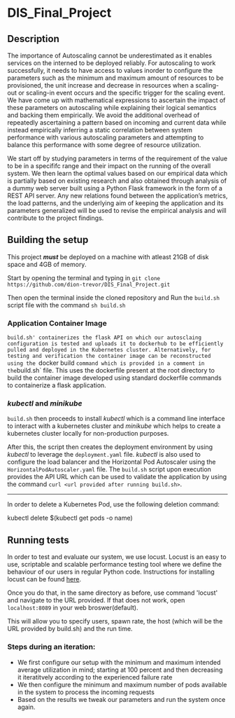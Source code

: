 # DIS_Final_Project

## Description

The importance of Autoscaling cannot be underestimated as it enables services on the interned to be deployed reliably. For autoscaling to work successfully, it needs to have access to values inorder to configure the parameters such as the minimum and maximum amount of resources to be provisioned, the unit increase and decrease in resources when a scaling-out or scaling-in event occurs and the specific trigger for the scaling event. We have come up with mathematical expressions to ascertain the impact of these parameters on autoscaling while explaining their logical semantics and backing them empirically. We avoid the additional overhead of repeatedly ascertaining a pattern based on incoming and current data while instead empirically inferring a static correlation between system performance with various autoscaling parameters and attempting to balance this performance with some degree of resource utilization.

We start off by studying parameters in terms of the requirement of the value to be in a specififc range and their impact on the running of the overall system. We then learn the optimal values based on our empirical data which is partially based on existing research and also obtained through analysis of a dummy web server built using a Python Flask framework in the form of a REST API server. Any new relations found between the application’s metrics, the load patterns, and the underlying aim of keeping the application and its parameters generalized will be used to revise the empirical analysis and will contribute to the project findings.



## Building the setup

This project ***must*** be deployed on a machine with atleast 21GB of disk space and 4GB of memory.

Start by opening the terminal and typing in `git clone https://github.com/dion-trevor/DIS_Final_Project.git`

Then open the terminal inside the cloned repository and Run the `build.sh` script file with the command `sh build.sh`

### Application Container Image
`build.sh' containerizes the flask API on which our autosclaing configuration is tested and uploads it to dockerhub to be efficiently pulled and deployed in the Kubernetes cluster. Alternatively, for testing and verification the container image can be reconstructed using the `docker build  ` command which is provided in a comment in the `build.sh` file. This uses the dockerfile present at the root directory to build the container image developed using standard dockerfile commands to containerize a flask application.

### _kubectl_ and _minikube_

`build.sh` then proceeds to install _kubectl_ which is a command line interface to interact with a kubernetes cluster and _minikube_ which helps to create a kubernetes cluster locally for non-production purposes. 

After this, the script then creates the deployment environment by using _kubectl_ to leverage the `deployment.yaml` file. _kubectl_ is also used to configure the load balancer and the Horizontal Pod Autoscaler using the `HorizontalPodAutoscaler.yaml` file. The `build.sh` script upon execution provides the API URL which can be used to validate the application by using the command `curl <url provided after running build.sh>`.

-----------------------------------------------------------------

In order to delete a Kubernetes Pod, use the following deletion command:

kubectl delete $(kubectl get pods -o name)

## Running tests

In order to test and evaluate our system, we use locust. Locust is an easy to use, scriptable and scalable performance testing tool where we define the behaviour of our users in regular Python code. Instructions for installing locust can be found [here](https://github.com/locustio/locust).

Once you do that, in the same directory as before, use command 'locust' and navigate to the URL provided. If that does not work, open `localhost:8089` in your web broswer(default).

This will allow you to specify users, spawn rate, the host (which will be the URL provided by build.sh) and the run time.
  
### Steps during an iteration:
  
- We first configure our setup with the minimum and maximum intended average utilization in mind; starting at 100 percent and then decreasing it iteratitvely according to the experienced failure rate
- We then configure the minimum and maximum number of pods available in the system to process the incoming requests
- Based on the results we tweak our parameters and run the system once again.
 



